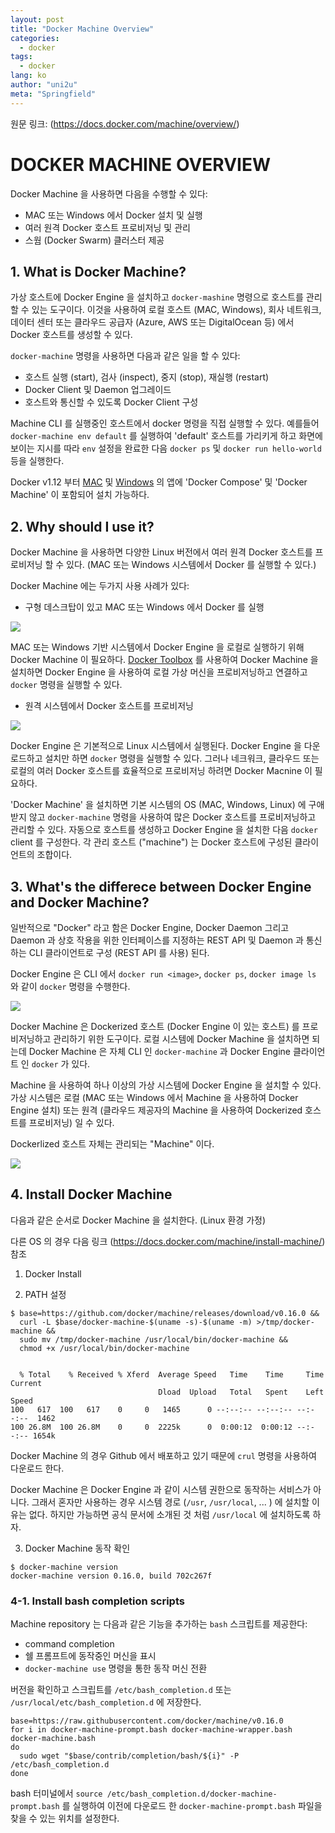 ```yaml
---
layout: post
title: "Docker Machine Overview"
categories:
  - docker
tags:
  - docker
lang: ko
author: "uni2u"
meta: "Springfield"
---
```


원문 링크: (https://docs.docker.com/machine/overview/)

# DOCKER MACHINE OVERVIEW

Docker Machine 을 사용하면 다음을 수행할 수 있다:

- MAC 또는 Windows 에서 Docker 설치 및 실행
- 여러 원격 Docker 호스트 프로비저닝 및 관리
- 스웜 (Docker Swarm) 클러스터 제공

## 1. What is Docker Machine?

가상 호스트에 Docker Engine 을 설치하고 `docker-mashine` 명령으로 호스트를 관리할 수 있는 도구이다. 이것을 사용하여 로컬 호스트 (MAC, Windows), 회사 네트워크, 데이터 센터 또는 클라우드 공급자 (Azure, AWS 또는 DigitalOcean 등) 에서 Docker 호스트를 생성할 수 있다.

`docker-machine` 명령을 사용하면 다음과 같은 일을 할 수 있다:

- 호스트 실행 (start), 검사 (inspect), 중지 (stop), 재실행 (restart)
- Docker Client 및 Daemon 업그레이드
- 호스트와 통신할 수 있도록 Docker Client 구성

Machine CLI 를 실행중인 호스트에서 docker 명령을 직접 실행할 수 있다. 예를들어 `docker-machine env default` 를 실행하여 'default' 호스트를 가리키게 하고 화면에 보이는 지시를 따라 `env` 설정을 완료한 다음 `docker ps` 및 `docker run hello-world` 등을 실행한다.

Docker v1.12 부터 [MAC](https://docs.docker.com/docker-for-mac/) 및 [Windows](https://docs.docker.com/docker-for-windows/) 의 앱에 'Docker Compose' 및 'Docker Machine' 이 포함되어 설치 가능하다.

## 2. Why should I use it?

Docker Machine 을 사용하면 다양한 Linux 버전에서 여러 원격 Docker 호스트를 프로비저닝 할 수 있다. (MAC 또는 Windows 시스템에서 Docker 를 실행할 수 있다.)

Docker Machine 에는 두가지 사용 사례가 있다:

- 구형 데스크탑이 있고 MAC 또는 Windows 에서 Docker 를 실행

![](https://docs.docker.com/machine/img/machine-mac-win.png)

MAC 또는 Windows 기반 시스템에서 Docker Engine 을 로컬로 실행하기 위해 Docker Machine 이 필요하다. [Docker Toolbox](https://docs.docker.com/toolbox/overview/) 를 사용하여 Docker Machine 을 설치하면 Docker Engine 을 사용하여 로컬 가상 머신을 프로비저닝하고 연결하고 `docker` 명령을 실행할 수 있다.

- 원격 시스템에서 Docker 호스트를 프로비저닝

![](https://docs.docker.com/machine/img/provision-use-case.png)

Docker Engine 은 기본적으로 Linux 시스템에서 실행된다. Docker Engine 을 다운로드하고 설치만 하면 `docker` 명령을 실행할 수 있다. 그러나 네크워크, 클라우드 또는 로컬의 여러 Docker 호스트를 효율적으로 프로비저닝 하려면 Docker Macnine 이 필요하다.

'Docker Machine' 을 설치하면 기본 시스템의 OS (MAC, Windows, Linux) 에 구애받지 않고 `docker-machine` 명령을 사용하여 많은 Docker 호스트를 프로비저닝하고 관리할 수 있다. 자동으로 호스트를 생성하고 Docker Engine 을 설치한 다음 `docker` client 를 구성한다. 각 관리 호스트 ("machine") 는 Docker 호스트에 구성된 클라이언트의 조합이다.

## 3. What's the differece between Docker Engine and Docker Machine?

일반적으로 "Docker" 라고 함은 Docker Engine, Docker Daemon 그리고 Daemon 과 상호 작용을 위한 인터페이스를 지정하는 REST API 및 Daemon 과 통신하는 CLI 클라이언트로 구성 (REST API 를 사용) 된다.

Docker Engine 은 CLI 에서 `docker run <image>`, `docker ps`, `docker image ls` 와 같이 `docker` 명령을 수행한다.

![](https://docs.docker.com/machine/img/engine.png)

Docker Machine 은 Dockerized 호스트 (Docker Engine 이 있는 호스트) 를 프로비저닝하고 관리하기 위한 도구이다. 로컬 시스템에 Docker Machine 을 설치하면 되는데 Docker Machine 은 자체 CLI 인 `docker-machine` 과 Docker Engine 클라이언트 인 `docker` 가 있다.

Machine 을 사용하여 하나 이상의 가상 시스템에 Docker Engine 을 설치할 수 있다. 가상 시스템은 로컬 (MAC 또는 Windows 에서 Machine 을 사용하여 Docker Engine 설치) 또는 원격 (클라우드 제공자의 Machine 을 사용하여 Dockerized 호스트를 프로비저닝) 일 수 있다.

Dockerlized 호스트 자체는 관리되는 "Machine" 이다.

![](https://docs.docker.com/machine/img/machine.png)

## 4. Install Docker Machine

다음과 같은 순서로 Docker Machine 을 설치한다. (Linux 환경 가정)

다른 OS 의 경우 다음 링크 (https://docs.docker.com/machine/install-machine/) 참조

1) Docker Install

2) PATH 설정

```
$ base=https://github.com/docker/machine/releases/download/v0.16.0 &&
  curl -L $base/docker-machine-$(uname -s)-$(uname -m) >/tmp/docker-machine &&
  sudo mv /tmp/docker-machine /usr/local/bin/docker-machine &&
  chmod +x /usr/local/bin/docker-machine


  % Total    % Received % Xferd  Average Speed   Time    Time     Time  Current
                                 Dload  Upload   Total   Spent    Left  Speed
100   617  100   617    0     0   1465      0 --:--:-- --:--:-- --:--:--  1462
100 26.8M  100 26.8M    0     0  2225k      0  0:00:12  0:00:12 --:--:-- 1654k
```

Docker Machine 의 경우 Github 에서 배포하고 있기 때문에 `crul` 명령을 사용하여 다운로드 한다.

Docker Machine 은 Docker Engine 과 같이 시스템 권한으로 동작하는 서비스가 아니다. 그래서 혼자만 사용하는 경우 시스템 경로 (`/usr`, `/usr/local`, ... ) 에 설치할 이유는 없다. 하지만 가능하면 공식 문서에 소개된 것 처럼 `/usr/local` 에 설치하도록 하자.

3) Docker Machine 동작 확인

```
$ docker-machine version
docker-machine version 0.16.0, build 702c267f
```

### 4-1. Install bash completion scripts

Machine repository 는 다음과 같은 기능을 추가하는 `bash` 스크립트를 제공한다:

- command completion
- 쉘 프롬프트에 동작중인 머신을 표시
- `docker-machine use` 명령을 통한 동작 머신 전환

버전을 확인하고 스크립트를 `/etc/bash_completion.d` 또는 `/usr/local/etc/bash_completion.d` 에 저장한다.

```
base=https://raw.githubusercontent.com/docker/machine/v0.16.0
for i in docker-machine-prompt.bash docker-machine-wrapper.bash docker-machine.bash
do
  sudo wget "$base/contrib/completion/bash/${i}" -P /etc/bash_completion.d
done
```

bash 터미널에서 `source /etc/bash_completion.d/docker-machine-prompt.bash` 를 실행하여 이전에 다운로드 한 `docker-machine-prompt.bash` 파일을 찾을 수 있는 위치를 설정한다.


